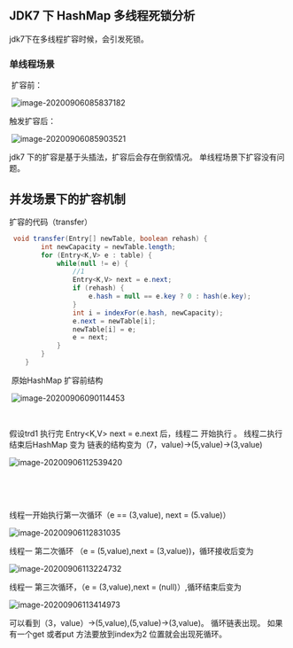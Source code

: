 ## JDK7 下 HashMap 多线程死锁分析

   jdk7下在多线程扩容时候，会引发死锁。

  

   ### 单线程场景

​     扩容前：

​    ![image-20200906085837182](assets\image-20200906085837182.png)

  

  触发扩容后：

​     ![image-20200906085903521](assets\image-20200906085903521.png)

jdk7 下的扩容是基于头插法，扩容后会存在倒叙情况。 单线程场景下扩容没有问题。



## 并发场景下的扩容机制



扩容的代码（transfer）

```java
 void transfer(Entry[] newTable, boolean rehash) {
        int newCapacity = newTable.length;
        for (Entry<K,V> e : table) {
            while(null != e) {
                //1
                Entry<K,V> next = e.next;
                if (rehash) {
                    e.hash = null == e.key ? 0 : hash(e.key);
                }
                int i = indexFor(e.hash, newCapacity);
                e.next = newTable[i];
                newTable[i] = e;
                e = next;
            }
        }
    }
```



​    原始HashMap 扩容前结构 

​    ![image-20200906090114453](assets\image-20200906090114453.png)

​    

  假设trd1 执行完   Entry<K,V> next = e.next 后，线程二 开始执行 。 线程二执行结束后HashMap 变为 链表的结构变为（7，value)->(5,value)->(3,value)

![image-20200906112539420](assets\image-20200906112539420.png)

​    

​      

线程一开始执行第一次循环（e == (3,value), next = (5.value)）

![image-20200906112831035](assets\image-20200906112831035.png)

线程一 第二次循环 （e = (5,value),next = (3,value))，循环接收后变为



![image-20200906113224732](assets\image-20200906113224732.png)

线程一 第三次循环，（e = (3,value),next = (null)）,循环结束后变为

   ![image-20200906113414973](assets\image-20200906113414973.png)



可以看到（3，value）->(5,value),(5,value)->(3,value)。 循环链表出现。 如果有一个get 或者put 方法要放到index为2 位置就会出现死循环。



